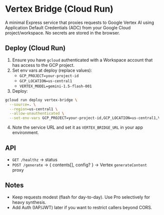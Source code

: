 # Vertex Bridge (Cloud Run)

A minimal Express service that proxies requests to Google Vertex AI using Application Default Credentials (ADC) from your Google Cloud project/workspace. No secrets are stored in the browser.

## Deploy (Cloud Run)
1. Ensure you have `gcloud` authenticated with a Workspace account that has access to the GCP project.
2. Set env vars at deploy (replace values):
   - `GCP_PROJECT=your-project-id`
   - `GCP_LOCATION=us-central1`
   - `VERTEX_MODEL=gemini-1.5-flash-001`
3. Deploy:
```bash
gcloud run deploy vertex-bridge \
  --source=. \
  --region=us-central1 \
  --allow-unauthenticated \
  --set-env-vars GCP_PROJECT=your-project-id,GCP_LOCATION=us-central1,VERTEX_MODEL=gemini-1.5-flash-001
```
4. Note the service URL and set it as `VERTEX_BRIDGE_URL` in your app environment.

## API
- `GET /healthz` → status
- `POST /generate` → { contents[], config? } → Vertex `generateContent` proxy

## Notes
- Keep requests modest (flash for day-to-day). Use Pro selectively for heavy synthesis.
- Add Auth (IAP/JWT) later if you want to restrict callers beyond CORS.
